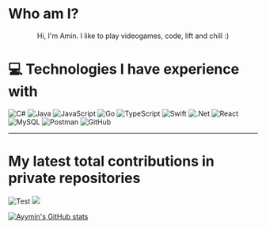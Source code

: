 # Who am I?
<p align="center">
  Hi, I'm Amin. I like to play videogames, code, lift and chill :)
</p>



# 💻 Technologies I have experience with
![C#](https://img.shields.io/badge/c%23-%23239120.svg?style=for-the-badge&logo=csharp&logoColor=white) ![Java](https://img.shields.io/badge/java-%23ED8B00.svg?style=for-the-badge&logo=openjdk&logoColor=white) ![JavaScript](https://img.shields.io/badge/javascript-%23323330.svg?style=for-the-badge&logo=javascript&logoColor=%23F7DF1E) ![Go](https://img.shields.io/badge/go-%2300ADD8.svg?style=for-the-badge&logo=go&logoColor=white) ![TypeScript](https://img.shields.io/badge/typescript-%23007ACC.svg?style=for-the-badge&logo=typescript&logoColor=white) ![Swift](https://img.shields.io/badge/swift-F54A2A?style=for-the-badge&logo=swift&logoColor=white) ![.Net](https://img.shields.io/badge/.NET-5C2D91?style=for-the-badge&logo=.net&logoColor=white) ![React](https://img.shields.io/badge/react-%2320232a.svg?style=for-the-badge&logo=react&logoColor=%2361DAFB) ![MySQL](https://img.shields.io/badge/mysql-4479A1.svg?style=for-the-badge&logo=mysql&logoColor=white) ![Postman](https://img.shields.io/badge/Postman-FF6C37?style=for-the-badge&logo=postman&logoColor=white) ![GitHub](https://img.shields.io/badge/github-%23121011.svg?style=for-the-badge&logo=github&logoColor=white)

---
# My latest total contributions in private repositories
![Test]([https://raw.githubusercontent.com/yourusername/profile-assets/main/contributions.png](https://raw.githubusercontent.com/Ayymin/portolio-images/refs/heads/main/frontend-contributions.png?token=GHSAT0AAAAAAC2MHKTCCFJJD33A7E737E4OZ47R2CA))
[![](https://visitcount.itsvg.in/api?id=Ayymin&icon=0&color=0)](https://visitcount.itsvg.in)

[![Ayymin's GitHub stats](https://github-readme-stats.vercel.app/api?username=Ayymin)](https://github.com/anuraghazra/github-readme-stats)
